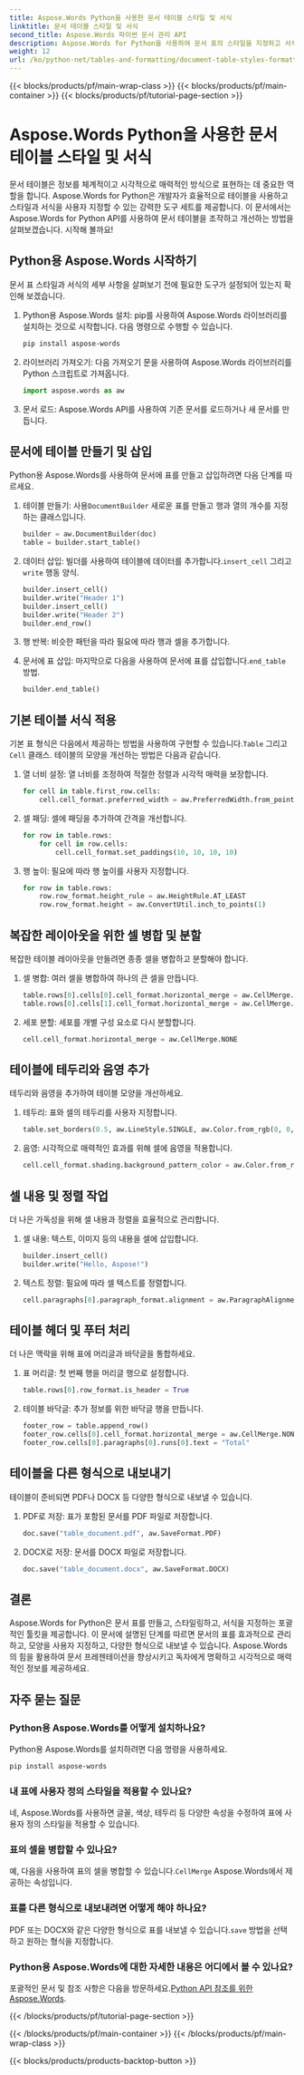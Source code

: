 ```yaml
---
title: Aspose.Words Python을 사용한 문서 테이블 스타일 및 서식
linktitle: 문서 테이블 스타일 및 서식
second_title: Aspose.Words 파이썬 문서 관리 API
description: Aspose.Words for Python을 사용하여 문서 표의 스타일을 지정하고 서식을 지정하는 방법을 알아보세요. 단계별 가이드와 코드 예제를 사용하여 표를 만들고, 사용자 지정하고, 내보내세요. 오늘 문서 프레젠테이션을 강화하세요!
weight: 12
url: /ko/python-net/tables-and-formatting/document-table-styles-formatting/
---
```


{{< blocks/products/pf/main-wrap-class >}}
{{< blocks/products/pf/main-container >}}
{{< blocks/products/pf/tutorial-page-section >}}

# Aspose.Words Python을 사용한 문서 테이블 스타일 및 서식


문서 테이블은 정보를 체계적이고 시각적으로 매력적인 방식으로 표현하는 데 중요한 역할을 합니다. Aspose.Words for Python은 개발자가 효율적으로 테이블을 사용하고 스타일과 서식을 사용자 지정할 수 있는 강력한 도구 세트를 제공합니다. 이 문서에서는 Aspose.Words for Python API를 사용하여 문서 테이블을 조작하고 개선하는 방법을 살펴보겠습니다. 시작해 볼까요!

## Python용 Aspose.Words 시작하기

문서 표 스타일과 서식의 세부 사항을 살펴보기 전에 필요한 도구가 설정되어 있는지 확인해 보겠습니다.

1. Python용 Aspose.Words 설치: pip를 사용하여 Aspose.Words 라이브러리를 설치하는 것으로 시작합니다. 다음 명령으로 수행할 수 있습니다.
   
    ```bash
    pip install aspose-words
    ```

2. 라이브러리 가져오기: 다음 가져오기 문을 사용하여 Aspose.Words 라이브러리를 Python 스크립트로 가져옵니다.

    ```python
    import aspose.words as aw
    ```

3. 문서 로드: Aspose.Words API를 사용하여 기존 문서를 로드하거나 새 문서를 만듭니다.

## 문서에 테이블 만들기 및 삽입

Python용 Aspose.Words를 사용하여 문서에 표를 만들고 삽입하려면 다음 단계를 따르세요.

1.  테이블 만들기: 사용`DocumentBuilder` 새로운 표를 만들고 행과 열의 개수를 지정하는 클래스입니다.

    ```python
    builder = aw.DocumentBuilder(doc)
    table = builder.start_table()
    ```

2.  데이터 삽입: 빌더를 사용하여 테이블에 데이터를 추가합니다.`insert_cell` 그리고`write` 행동 양식.

    ```python
    builder.insert_cell()
    builder.write("Header 1")
    builder.insert_cell()
    builder.write("Header 2")
    builder.end_row()
    ```

3. 행 반복: 비슷한 패턴을 따라 필요에 따라 행과 셀을 추가합니다.

4.  문서에 표 삽입: 마지막으로 다음을 사용하여 문서에 표를 삽입합니다.`end_table` 방법.

    ```python
    builder.end_table()
    ```

## 기본 테이블 서식 적용

 기본 표 형식은 다음에서 제공하는 방법을 사용하여 구현할 수 있습니다.`Table` 그리고`Cell` 클래스. 테이블의 모양을 개선하는 방법은 다음과 같습니다.

1. 열 너비 설정: 열 너비를 조정하여 적절한 정렬과 시각적 매력을 보장합니다.

    ```python
    for cell in table.first_row.cells:
        cell.cell_format.preferred_width = aw.PreferredWidth.from_points(100)
    ```

2. 셀 패딩: 셀에 패딩을 추가하여 간격을 개선합니다.

    ```python
    for row in table.rows:
        for cell in row.cells:
            cell.cell_format.set_paddings(10, 10, 10, 10)
    ```

3. 행 높이: 필요에 따라 행 높이를 사용자 지정합니다.

    ```python
    for row in table.rows:
        row.row_format.height_rule = aw.HeightRule.AT_LEAST
        row.row_format.height = aw.ConvertUtil.inch_to_points(1)
    ```

## 복잡한 레이아웃을 위한 셀 병합 및 분할

복잡한 테이블 레이아웃을 만들려면 종종 셀을 병합하고 분할해야 합니다.

1. 셀 병합: 여러 셀을 병합하여 하나의 큰 셀을 만듭니다.

    ```python
    table.rows[0].cells[0].cell_format.horizontal_merge = aw.CellMerge.FIRST
    table.rows[0].cells[1].cell_format.horizontal_merge = aw.CellMerge.PREVIOUS
    ```

2. 세포 분할: 세포를 개별 구성 요소로 다시 분할합니다.

    ```python
    cell.cell_format.horizontal_merge = aw.CellMerge.NONE
    ```

## 테이블에 테두리와 음영 추가

테두리와 음영을 추가하여 테이블 모양을 개선하세요.

1. 테두리: 표와 셀의 테두리를 사용자 지정합니다.

    ```python
    table.set_borders(0.5, aw.LineStyle.SINGLE, aw.Color.from_rgb(0, 0, 0))
    ```

2. 음영: 시각적으로 매력적인 효과를 위해 셀에 음영을 적용합니다.

    ```python
    cell.cell_format.shading.background_pattern_color = aw.Color.from_rgb(230, 230, 230)
    ```

## 셀 내용 및 정렬 작업

더 나은 가독성을 위해 셀 내용과 정렬을 효율적으로 관리합니다.

1. 셀 내용: 텍스트, 이미지 등의 내용을 셀에 삽입합니다.

    ```python
    builder.insert_cell()
    builder.write("Hello, Aspose!")
    ```

2. 텍스트 정렬: 필요에 따라 셀 텍스트를 정렬합니다.

    ```python
    cell.paragraphs[0].paragraph_format.alignment = aw.ParagraphAlignment.CENTER
    ```

## 테이블 헤더 및 푸터 처리

더 나은 맥락을 위해 표에 머리글과 바닥글을 통합하세요.

1. 표 머리글: 첫 번째 행을 머리글 행으로 설정합니다.

    ```python
    table.rows[0].row_format.is_header = True
    ```

2. 테이블 바닥글: 추가 정보를 위한 바닥글 행을 만듭니다.

    ```python
    footer_row = table.append_row()
    footer_row.cells[0].cell_format.horizontal_merge = aw.CellMerge.NONE
    footer_row.cells[0].paragraphs[0].runs[0].text = "Total"
    ```
	
## 테이블을 다른 형식으로 내보내기

테이블이 준비되면 PDF나 DOCX 등 다양한 형식으로 내보낼 수 있습니다.

1. PDF로 저장: 표가 포함된 문서를 PDF 파일로 저장합니다.

    ```python
    doc.save("table_document.pdf", aw.SaveFormat.PDF)
    ```

2. DOCX로 저장: 문서를 DOCX 파일로 저장합니다.

    ```python
    doc.save("table_document.docx", aw.SaveFormat.DOCX)
    ```
	
## 결론

Aspose.Words for Python은 문서 표를 만들고, 스타일링하고, 서식을 지정하는 포괄적인 툴킷을 제공합니다. 이 문서에 설명된 단계를 따르면 문서의 표를 효과적으로 관리하고, 모양을 사용자 지정하고, 다양한 형식으로 내보낼 수 있습니다. Aspose.Words의 힘을 활용하여 문서 프레젠테이션을 향상시키고 독자에게 명확하고 시각적으로 매력적인 정보를 제공하세요.

## 자주 묻는 질문

### Python용 Aspose.Words를 어떻게 설치하나요?

Python용 Aspose.Words를 설치하려면 다음 명령을 사용하세요. 

```bash
pip install aspose-words
```

### 내 표에 사용자 정의 스타일을 적용할 수 있나요?

네, Aspose.Words를 사용하면 글꼴, 색상, 테두리 등 다양한 속성을 수정하여 표에 사용자 정의 스타일을 적용할 수 있습니다.

### 표의 셀을 병합할 수 있나요?

 예, 다음을 사용하여 표의 셀을 병합할 수 있습니다.`CellMerge` Aspose.Words에서 제공하는 속성입니다.

### 표를 다른 형식으로 내보내려면 어떻게 해야 하나요?

 PDF 또는 DOCX와 같은 다양한 형식으로 표를 내보낼 수 있습니다.`save` 방법을 선택하고 원하는 형식을 지정합니다.

### Python용 Aspose.Words에 대한 자세한 내용은 어디에서 볼 수 있나요?

 포괄적인 문서 및 참조 사항은 다음을 방문하세요.[Python API 참조를 위한 Aspose.Words](https://reference.aspose.com/words/python-net/).

{{< /blocks/products/pf/tutorial-page-section >}}

{{< /blocks/products/pf/main-container >}}
{{< /blocks/products/pf/main-wrap-class >}}

{{< blocks/products/products-backtop-button >}}
